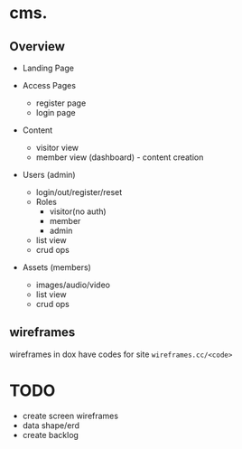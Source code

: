 # cms.

## Overview

- Landing Page

- Access Pages
  - register page
  - login page

- Content
  - visitor view
  - member view (dashboard) - content creation


- Users (admin)
  - login/out/register/reset
  - Roles
    - visitor(no auth)
    - member
    - admin
  - list view
  - crud ops


- Assets (members)
  - images/audio/video
  - list view
  - crud ops

## wireframes

wireframes in dox have codes for site `wireframes.cc/<code>`


# TODO

* create screen wireframes
* data shape/erd
* create backlog
